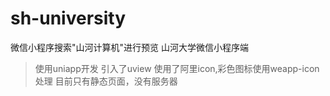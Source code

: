 # sh-university
微信小程序搜索"山河计算机"进行预览
山河大学微信小程序端
> 使用uniapp开发
> 引入了uview
> 使用了阿里icon,彩色图标使用weapp-icon处理
> 目前只有静态页面，没有服务器
